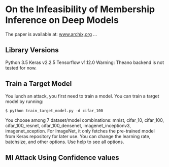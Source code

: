 # On the Infeasibility of Membership Inference on Deep Models
The paper is available at: www.archix,org ...

## Library Versions
Python 3.5
Keras v2.2.5
Tensorflow v1.12.0
Warning: Theano backend is not tested for now.

## Train a Target Model
You lunch an attack, you first need to train a model. You can train a target model by running:
```
$ python train_target_model.py -d cifar_100
```
You choose among 7 dataset/model combinations: mnist, cifar_10, cifar_100, cifar_100_resnet, cifar_100_densenet, imagenet_inceptionv3, imagenet_xception. For ImageNet, it only fetches the pre-trained model from Keras repository for later use. You can change the learning rate, batchsize, and other options. Use help to see all options.

## MI Attack Using Confidence values
